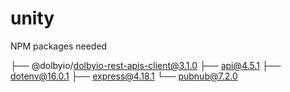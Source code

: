 # unity

NPM packages needed

├── @dolbyio/dolbyio-rest-apis-client@3.1.0
├── api@4.5.1
├── dotenv@16.0.1
├── express@4.18.1
└── pubnub@7.2.0
